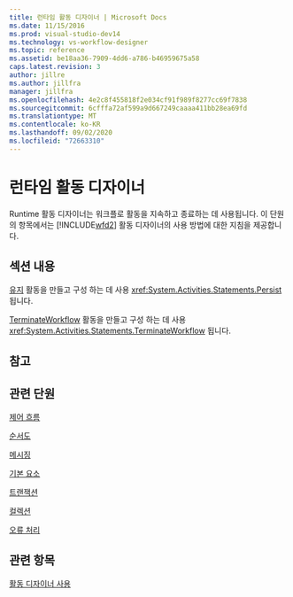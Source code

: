 ```yaml
---
title: 런타임 활동 디자이너 | Microsoft Docs
ms.date: 11/15/2016
ms.prod: visual-studio-dev14
ms.technology: vs-workflow-designer
ms.topic: reference
ms.assetid: be18aa36-7909-4dd6-a786-b46959675a58
caps.latest.revision: 3
author: jillre
ms.author: jillfra
manager: jillfra
ms.openlocfilehash: 4e2c8f455818f2e034cf91f989f8277cc69f7838
ms.sourcegitcommit: 6cfffa72af599a9d667249caaaa411bb28ea69fd
ms.translationtype: MT
ms.contentlocale: ko-KR
ms.lasthandoff: 09/02/2020
ms.locfileid: "72663310"
---
```

# <a name="runtime-activity-designers"></a>런타임 활동 디자이너
Runtime 활동 디자이너는 워크플로 활동을 지속하고 종료하는 데 사용됩니다. 이 단원의 항목에서는 [!INCLUDE[wfd2](../includes/wfd2-md.md)] 활동 디자이너의 사용 방법에 대한 지침을 제공합니다.

## <a name="in-this-section"></a>섹션 내용
 [유지](../workflow-designer/persist-activity-designer.md) 활동을 만들고 구성 하는 데 사용 <xref:System.Activities.Statements.Persist> 됩니다.

 [TerminateWorkflow](../workflow-designer/terminateworkflow-activity-designer.md) 활동을 만들고 구성 하는 데 사용 <xref:System.Activities.Statements.TerminateWorkflow> 됩니다.

## <a name="reference"></a>참고

## <a name="related-sections"></a>관련 단원
 [제어 흐름](../workflow-designer/control-flow-activity-designers.md)

 [순서도](../workflow-designer/flowchart-activity-designers.md)

 [메시징](../workflow-designer/messaging-activity-designers.md)

 [기본 요소](../workflow-designer/primitives-activity-designers.md)

 [트랜잭션](../workflow-designer/transaction-activity-designers.md)

 [컬렉션](../workflow-designer/collection-activity-designers.md)

 [오류 처리](../workflow-designer/error-handling-activity-designers.md)

## <a name="see-also"></a>관련 항목
 [활동 디자이너 사용](../workflow-designer/using-the-activity-designers.md)